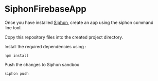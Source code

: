 # SiphonFirebaseApp

Once you have installed [Siphon](https://getsiphon.com/), create an app using the siphon command line tool.

Copy this repository files into the created project directory.

Install the required dependencies using :
```
npm install
```
Push the changes to Siphon sandbox 
```
siphon push
```
